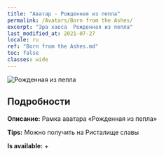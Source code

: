 ```yaml
---
title: "Аватар - Рожденная из пепла"
permalink: /Avatars/Born from the Ashes/
excerpt: "Эра хаоса  Рожденная из пепла"
last_modified_at: 2021-07-27
locale: ru
ref: "Born from the Ashes.md"
toc: false
classes: wide
---
```

 ![Рожденная из пепла](/images/a/avatarFrame_76.png)

## Подробности

 **Описание:** Рамка аватара «Рожденная из пепла» 

 **Tips:** Можно получить на Ристалище славы 

 **Is available:**  + 

